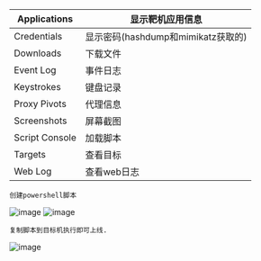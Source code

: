 |Applications   |显示靶机应用信息   |
| ----------| ----------|
|Credentials   |显示密码(hashdump和mimikatz获取的)   |
|Downloads   |下载文件   |
|Event Log   |事件日志   |
|Keystrokes   |键盘记录   |
|Proxy Pivots   |代理信息   |
|Screenshots   |屏幕截图   |
|Script Console   |加载脚本   |
|Targets   |查看目标   |
|Web Log   | 查看web日志  |

	创建powershell脚本
![image](/assets/Pentest_Note/master/img/216.png)
![image](/assets/Pentest_Note/master/img/217.png)

	复制脚本到目标机执行即可上线.
![image](/assets/Pentest_Note/master/img/218.png)